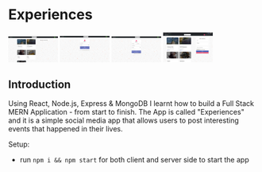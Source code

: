 # Experiences

<img src="https://github.com/WeirdJack/Experiences/blob/master/client/public/images/Home%20Page.png" width="100">
<img src="https://github.com/WeirdJack/Experiences/blob/master/client/public/images/Login%20Page.png" width="100">
<img src="https://github.com/WeirdJack/Experiences/blob/master/client/public/images/SignUp%20Page.png" width="100">
<img src="https://github.com/WeirdJack/Experiences/blob/master/client/public/images/User%20Profile%20Page.png" width="100">

## Introduction

Using React, Node.js, Express & MongoDB I learnt how to build a Full Stack MERN Application - from start to finish. 
The App is called "Experiences" and it is a simple social media app that allows users to post interesting events that happened in their lives.

Setup:
- run ```npm i && npm start``` for both client and server side to start the app
